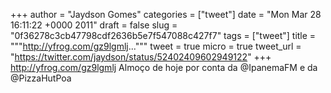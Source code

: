 
+++
author = "Jaydson Gomes"
categories = ["tweet"]
date = "Mon Mar 28 16:11:22 +0000 2011"
draft = false
slug = "0f36278c3cb47798cdf2636b5e7f547088c427f7"
tags = ["tweet"]
title = """http://yfrog.com/gz9lgmlj..."""
tweet = true
micro = true
tweet_url = "https://twitter.com/jaydson/status/52402409602949122"
+++
http://yfrog.com/gz9lgmlj Almoço de hoje por conta da @IpanemaFM e da @PizzaHutPoa
